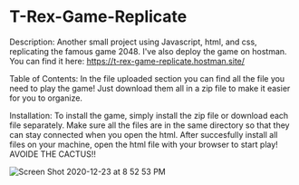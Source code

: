# T-Rex-Game-Replicate

Description:
Another small project using Javascript, html, and css, replicating the famous game 2048. I've also deploy the game on hostman. You can find it here: https://t-rex-game-replicate.hostman.site/

Table of Contents:
In the file uploaded section you can find all the file you need to play the game! Just download them all in a zip file to make it easier for you to organize. 

Installation:
To install the game, simply install the zip file or download each file separately. Make sure all the files are in the same directory so that they can stay connected when you open the html. After succesfully install all files on your machine, open the html file with your browser to start play! AVOIDE THE CACTUS!!

![Screen Shot 2020-12-23 at 8 52 53 PM](https://user-images.githubusercontent.com/41314782/103061658-e2d94980-4560-11eb-8cbf-a1763be4d294.png)
